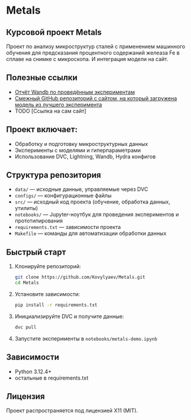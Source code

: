 # Metals

## Курсовой проект Metals
Проект по анализу микроструктур сталей с применением машинного обучения для предсказания процентного содержаний желеаза Fe в сплаве на снимке с микроскопа. И интеграция модели на сайт.

## Полезные ссылки
- [Отчёт Wandb по проведённым экспериментам](https://api.wandb.ai/links/sasha_kovylyaev-hse/vflkfsup)
- [Смежный GitHub репозиторий с сайтом, на который загружена модель из лучшего эксперимента](https://github.com/Kovylyaev/KursMetalApp)
- TODO [Ссылка на сам сайт] <!--(https://example.com) -->

## Проект включает:
- Обработку и подготовку микроструктурных данных
- Эксперименты с моделями и гиперпараметрами
- Использование DVC, Lightning, Wandb, Hydra конфигов

## Структура репозитория
- `data/` — исходные данные, управляемые через DVC
- `configs/` — конфигурационные файлы
- `src/` — исходный код проекта (обучение, обработка данных, утилиты)
- `notebooks/` — Jupyter-ноутбук для проведения экспериментов и прототипирования
- `requirements.txt` — зависимости проекта
- `Makefile` — команды для автоматизации обработки данных

 ## Быстрый старт

1. Клонируйте репозиторий:
   ```bash
   git clone https://github.com/Kovylyaev/Metals.git
   cd Metals
   ```

2. Установите зависимости:
   ```bash
   pip install -r requirements.txt
   ```

3. Инициализируйте DVC и получите данные:
   ```bash
   dvc pull
   ```

4. Запустите эксперименты в `notebooks/metals-demo.ipynb`

## Зависимости
- Python 3.12.4+
- остальные в requirements.txt

## Лицензия
Проект распространяется под лицензией X11 (MIT).
